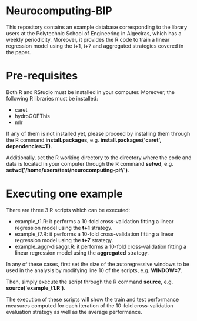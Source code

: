 # Neurocomputing-BIP
This repository contains an example database corresponding to the library users at the Polytechnic School of Engineering in Algeciras, which has a weekly periodicity. Moreover, it provides the R code to train a linear regression model using the t+1, t+7 and aggregated strategies covered in the paper.


# Pre-requisites
Both R and RStudio must be installed in your computer. Moreover, the following R libraries must be installed:
* caret
* hydroGOFThis
* mlr

If any of them is not installed yet, please proceed by installing them through the R command **install.packages**, e.g. **install.packages('caret', dependencies=T)**.

Additionally, set the R working directory to the directory where the code and data is located in your computer through the R command **setwd**, e.g. **setwd('/home/users/test/neurocomputing-pif/')**.


# Executing one example
There are three 3 R scripts which can be executed:
* example_t1.R: it performs a 10-fold cross-validation fitting a linear regression model using the **t+1** strategy.
* example_t7.R: it performs a 10-fold cross-validation fitting a linear regression model using the **t+7** strategy.
* example_aggr-disaggr.R: it performs a 10-fold cross-validation fitting a linear regression model using the **aggregated** strategy.

In any of these cases, first set the size of the autoregressive windows to be used in the analysis by modifying line 10 of the scripts, e.g. **WINDOW=7**.

Then, simply execute the script through the R command **source**, e.g. **source('example_t1.R')**.

The execution of these scripts will show the train and test performance measures computed for each iteration of the 10-fold cross-validation evaluation strategy as well as the average performance.
